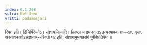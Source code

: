 ```yaml
---
index: 6.1.208
sutra: रिक्ते विभाषा
vritti: padamanjari
---
```


 रिक्त इति। ठ्रिचिर्विरेचनेऽ। संज्ञायामित्यादि। ठ्निष्ठा च द्व्यजनात्ऽ इत्यस्यावकाशः--दतः, गुप्तः, अस्यावकाशोऽसंज्ञायाम्--रिक्तो घट इति; संज्ञायामुभयप्रसंगे पूर्वविप्रतिपेधः ॥